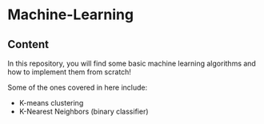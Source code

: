 # Machine-Learning


## Content

In this repository, you will find some basic machine learning algorithms and how to implement them from scratch! 

Some of the ones covered in here include: 

* K-means clustering
* K-Nearest Neighbors (binary classifier)
